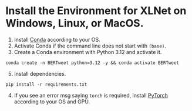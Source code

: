 # Install the Environment for XLNet on Windows, Linux, or MacOS.

1. Install [Conda](https://docs.conda.io/projects/conda/en/latest/user-guide/install/index.html#regular-installation) according to your OS.
2. Activate Conda if the command line does not start with `(base)`.
3. Create a Conda environment with Python 3.12 and activate it.
```
conda create -n BERTweet python=3.12 -y && conda activate BERTweet
```
5. Install dependencies.
```
pip install -r requirements.txt
```
4. If you see an error msg saying `torch` is required, install [PyTorch](https://pytorch.org/get-started/locally/)  according to your OS and GPU.
